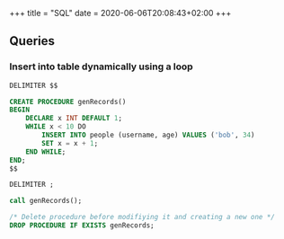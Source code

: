 +++
title = "SQL"
date = 2020-06-06T20:08:43+02:00
+++

## Queries


### Insert into table dynamically using a loop

```sql
DELIMITER $$

CREATE PROCEDURE genRecords()
BEGIN
	DECLARE x INT DEFAULT 1;
    WHILE x < 10 DO
		INSERT INTO people (username, age) VALUES ('bob', 34)
		SET x = x + 1;
	END WHILE;
END;
$$

DELIMITER ;

call genRecords();

/* Delete procedure before modifiying it and creating a new one */
DROP PROCEDURE IF EXISTS genRecords;
```

